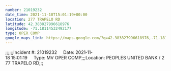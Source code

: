 ```yaml
---
number: 21019232
date_time: 2021-11-18T15:01:19+00:00
location: 277 TRAPELO RD
latitude: 42.383827996618976
longitude: -71.18114532492177
type: OPER COMP
google_maps_link: https://maps.google.com/?q=42.383827996618976,-71.18114532492177
---
```


;;;;;;Incident #: 21019232     Date: 2021‐11‐18 15:01:19     Type: MV OPER COMP;;;Location: PEOPLES UNITED BANK / 277 TRAPELO RD;;;
